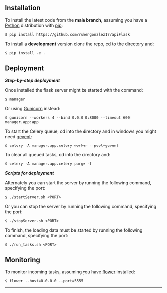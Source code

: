 Installation
------------
To install the latest code from the **main branch**, assuming you have a [Python](http://www.python.org/) distribution with [pip](https://pip.pypa.io/en/stable/installing/):

    $ pip install https://github.com/rubengonzlez17/apiFlask

To install a **development** version clone the repo, cd to the directory and:

    $ pip install -e .
Deployment
----------
***Step-by-step deployment***

Once installed the flask server might be started with the command:

    $ manager
    
Or using [Gunicorn](https://github.com/benoitc/gunicorn) instead:

    $ gunicorn --workers 4 --bind 0.0.0.0:8000 --timeout 600 manager.app:app
    
To start the Celery queue, cd into the directory and in windows you might need [gevent](https://pypi.org/project/gevent/):

    $ celery -A manager.app.celery worker --pool=gevent

To clear all queued tasks, cd into the directory and:

    $ celery -A manager.app.celery purge -f
    

***Scripts for deployment***

Alternately you can start the server by running the following command, specifying the port:
    
    $ ./startServer.sh <PORT>
    

Or you can stop the server by running the following command, specifying the port:

    $ ./stopServer.sh <PORT>

To finish, the loading data must be started by running the following command, specifying the port: 

    $ ./run_tasks.sh <PORT>
Monitoring
----------
To monitor incoming tasks, assuming you have [flower](https://pypi.org/project/flower/) installed:

    $ flower --host=0.0.0.0 --port=5555

---

